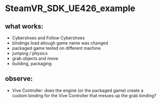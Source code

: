 # SteamVR_SDK_UE426_example
 


## what works: 
* Cybershoes and Follow Cybershoes  
* bindings load altough game name was changed  
* packaged game tested on different machine  
* jumping / physics  
* grab objects and move    
* building, packaging 

## observe:   

* Vive Controller: does the engine (or the packaged game) create a custom binding for the Vive Controller that messes up the grab binding?
